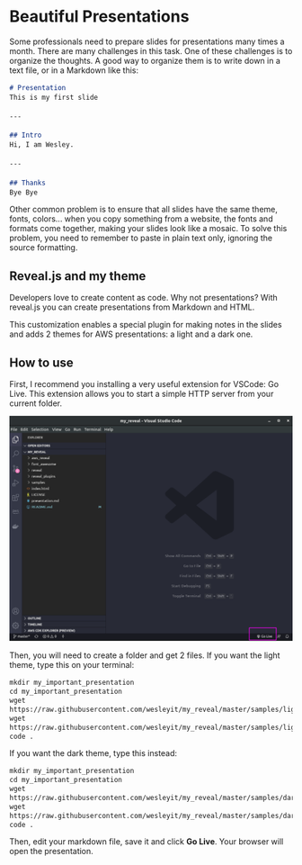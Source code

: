 # Beautiful Presentations
Some professionals need to prepare slides for presentations many times a month. There are many challenges in this task. One of these challenges is to organize the thoughts. A good way to organize them is to write down in a text file, or in a Markdown like this:

```markdown
# Presentation
This is my first slide

---

## Intro
Hi, I am Wesley.

---

## Thanks
Bye Bye
```

Other common problem is to ensure that all slides have the same theme, fonts, colors... when you copy something from a website, the fonts and formats come together, making your slides look like a mosaic. To solve this problem, you need to remember to paste in plain text only, ignoring the source formatting.

## Reveal.js and my theme

Developers love to create content as code. Why not presentations? With reveal.js you can create presentations from Markdown and HTML.

This customization enables a special plugin for making notes in the slides and adds 2 themes for AWS presentations: a light and a dark one.

## How to use

First, I recommend you installing a very useful extension for VSCode: Go Live. This extension allows you to start a simple HTTP server from your current folder.

![image-20200627020041850](README.assets/image-20200627020041850.png)



Then, you will need to create a folder and get 2 files. If you want the light theme, type this on your terminal:

```shell
mkdir my_important_presentation
cd my_important_presentation
wget https://raw.githubusercontent.com/wesleyit/my_reveal/master/samples/light.html
wget https://raw.githubusercontent.com/wesleyit/my_reveal/master/samples/light_presentation.md
code .
```

If you want the dark theme, type this instead:

```shell
mkdir my_important_presentation
cd my_important_presentation
wget https://raw.githubusercontent.com/wesleyit/my_reveal/master/samples/dark.html
wget https://raw.githubusercontent.com/wesleyit/my_reveal/master/samples/dark_presentation.md
code .
```

Then, edit your markdown file, save it and click **Go Live**. Your browser will open the presentation. 

